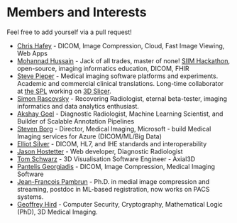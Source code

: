 # Members and Interests

Feel free to add yourself via a pull request!

* [Chris Hafey](https://www.linkedin.com/in/chafey/) - DICOM, Image Compression, Cloud, Fast Image Viewing, Web Apps
* [Mohannad Hussain](https://www.linkedin.com/in/mohannadhussain/) - Jack of all trades, master of none! [SIIM Hackathon](https://siim.org/hackathon), open-source, imaging informatics education, DICOM, FHIR
* [Steve Pieper](https://www.linkedin.com/in/steve-pieper-885bba5/) - Medical imaging software platforms and experiments.  Academic and commercial clinical translations.  Long-time collaborator at [the SPL](https://spl.harvard.edu/people/steve-pieper) working on [3D Slicer](https://slicer.org).
* [Simon Rascovsky](https://www.linkedin.com/in/simonmd/) - Recovering Radiologist, eternal beta-tester, imaging informatics and data analytics enthusiast.
* [Akshay Goel](https://www.linkedin.com/in/akshay-goel-md/) - Diagnostic Radiologist, Machine Learning Scientist, and Builder of Scalable Annotation Pipelines
* [Steven Borg](https://www.linkedin.com/in/steven-borg/) - Director, Medical Imaging, Microsoft - build Medical Imaging services for Azure (DICOM/ML/Big Data)
* [Elliot Silver](https://www.linkedin.com/in/elliotlsilver) - DICOM, HL7, and IHE standards and interoperability
* [Jason Hostetter](https://www.linkedin.com/in/jasonhostetter/) - Web developer, Diagnostic Radiologist
* [Tom Schwarz](https://www.linkedin.com/in/tom-schwarz/) - 3D Visualisation Software Engineer - Axial3D
* [Pantelis Georgiadis](https://www.linkedin.com/in/pantelisgeorgiadis/) - DICOM, Image Compression, Medical Imaging Software
* [Jean-Francois Pambrun](https://www.linkedin.com/in/jpambrun/) - Ph.D. in medial image compression and streaming, postdoc in ML-based registration, now works on PACS systems.
* [Geoffrey Hird](https://www.linkedin.com/in/geoffreyhird/) - Computer Security, Cryptography, Mathematical Logic (PhD), 3D Medical Imaging.
